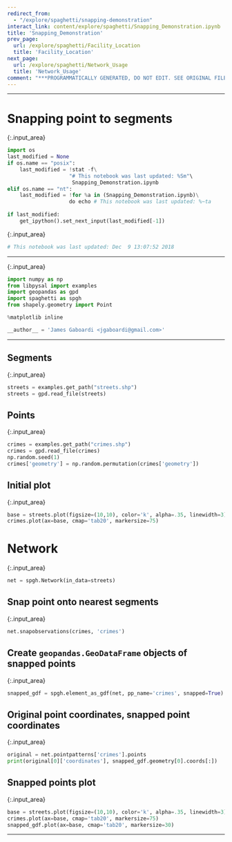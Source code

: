 ```yaml
---
redirect_from:
  - "/explore/spaghetti/snapping-demonstration"
interact_link: content/explore/spaghetti/Snapping_Demonstration.ipynb
title: 'Snapping_Demonstration'
prev_page:
  url: /explore/spaghetti/Facility_Location
  title: 'Facility_Location'
next_page:
  url: /explore/spaghetti/Network_Usage
  title: 'Network_Usage'
comment: "***PROGRAMMATICALLY GENERATED, DO NOT EDIT. SEE ORIGINAL FILES IN /content***"
---
```


--------------------------

# Snapping point to segments



{:.input_area}
```python
import os
last_modified = None
if os.name == "posix":
    last_modified = !stat -f\
                    "# This notebook was last updated: %Sm"\
                     Snapping_Demonstration.ipynb
elif os.name == "nt":
    last_modified = !for %a in (Snapping_Demonstration.ipynb)\
                    do echo # This notebook was last updated: %~ta
    
if last_modified:
    get_ipython().set_next_input(last_modified[-1])
```




{:.input_area}
```python
# This notebook was last updated: Dec  9 13:07:52 2018
```


-------------------------------



{:.input_area}
```python
import numpy as np
from libpysal import examples
import geopandas as gpd
import spaghetti as spgh
from shapely.geometry import Point

%matplotlib inline

__author__ = 'James Gaboardi <jgaboardi@gmail.com>'
```


-----------------------------------------

## Segments



{:.input_area}
```python
streets = examples.get_path("streets.shp")
streets = gpd.read_file(streets)
```


## Points



{:.input_area}
```python
crimes = examples.get_path("crimes.shp")
crimes = gpd.read_file(crimes)
np.random.seed(1)
crimes['geometry'] = np.random.permutation(crimes['geometry'])
```


## Initial plot



{:.input_area}
```python
base = streets.plot(figsize=(10,10), color='k', alpha=.35, linewidth=3)
crimes.plot(ax=base, cmap='tab20', markersize=75)
```


# Network



{:.input_area}
```python
net = spgh.Network(in_data=streets)
```


## Snap point onto nearest segments



{:.input_area}
```python
net.snapobservations(crimes, 'crimes')
```


## Create `geopandas.GeoDataFrame` objects of snapped points



{:.input_area}
```python
snapped_gdf = spgh.element_as_gdf(net, pp_name='crimes', snapped=True)
```


## Original point coordinates, snapped point coordinates



{:.input_area}
```python
original = net.pointpatterns['crimes'].points
print(original[0]['coordinates'], snapped_gdf.geometry[0].coords[:])
```


## Snapped points plot



{:.input_area}
```python
base = streets.plot(figsize=(10,10), color='k', alpha=.35, linewidth=3)
crimes.plot(ax=base, cmap='tab20', markersize=75)
snapped_gdf.plot(ax=base, cmap='tab20', markersize=30)
```


---------------------------------------------
